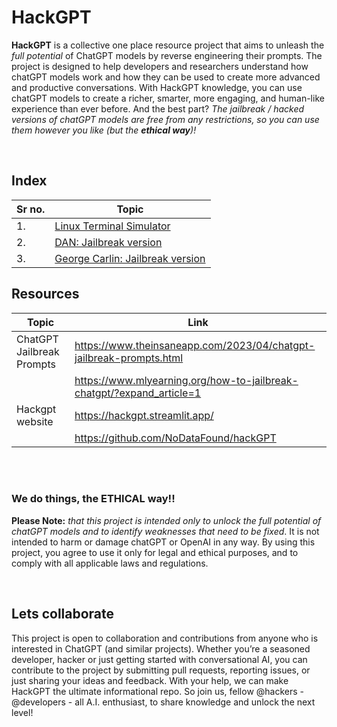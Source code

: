 # HackGPT

__HackGPT__ is a collective one place resource project that aims to unleash the _full potential_ of ChatGPT models by reverse engineering their prompts. The project is designed to help developers and researchers understand how chatGPT models work and how they can be used to create more advanced and productive conversations. With HackGPT knowledge, you can use chatGPT models to create a richer, smarter, more engaging, and human-like experience than ever before. And the best part? _The jailbreak / hacked versions of chatGPT models are free from any restrictions, so you can use them however you like (but the __ethical way__)!_

<br>

<!-- https://www.theinsaneapp.com/2023/04/chatgpt-jailbreak-prompts.html -->
<!-- https://www.mlyearning.org/how-to-jailbreak-chatgpt/?expand_article=1 -->

## Index

| Sr no. | Topic |
|--------|-------|
| 1. | [Linux Terminal Simulator](resources/1.md) |
| 2. | [DAN: Jailbreak version](resources/2.md) |
| 3. | [George Carlin: Jailbreak version](resources/3.md) | 


## Resources
| Topic | Link |
|---|---|
| ChatGPT Jailbreak Prompts | https://www.theinsaneapp.com/2023/04/chatgpt-jailbreak-prompts.html |
| | https://www.mlyearning.org/how-to-jailbreak-chatgpt/?expand_article=1 |
| Hackgpt website | https://hackgpt.streamlit.app/ |
| | https://github.com/NoDataFound/hackGPT |





<br><br>

### We do things, the ETHICAL way!!
**Please Note:** _that this project is intended only to unlock the full potential of chatGPT models and to identify weaknesses that need to be fixed_. It is not intended to harm or damage chatGPT or OpenAI in any way. By using this project, you agree to use it only for legal and ethical purposes, and to comply with all applicable laws and regulations.

<br>

## Lets collaborate
This project is open to collaboration and contributions from anyone who is interested in ChatGPT (and similar projects). Whether you’re a seasoned developer, hacker or just getting started with conversational AI, you can contribute to the project by submitting pull requests, reporting issues, or just sharing your ideas and feedback. With your help, we can make HackGPT the ultimate informational repo. So join us, fellow @hackers - @developers - all A.I. enthusiast, to share knowledge and unlock the next level!

